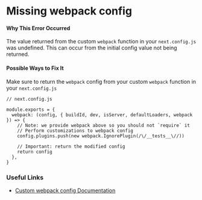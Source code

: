 Missing webpack config
======================

#### Why This Error Occurred

The value returned from the custom `webpack` function in your `next.config.js` was undefined. This can occur from the initial config value not being returned.

#### Possible Ways to Fix It

Make sure to return the `webpack` config from your custom `webpack` function in your `next.config.js`

    // next.config.js

    module.exports = {
      webpack: (config, { buildId, dev, isServer, defaultLoaders, webpack }) => {
        // Note: we provide webpack above so you should not `require` it
        // Perform customizations to webpack config
        config.plugins.push(new webpack.IgnorePlugin(/\/__tests__\//))

        // Important: return the modified config
        return config
      },
    }

### Useful Links

-   [Custom webpack config Documentation](https://nextjs.org/docs/api-reference/next.config.js/custom-webpack-config)
